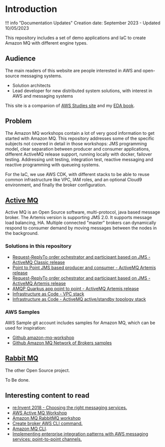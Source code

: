 # Introduction

!!! info "Documentation Updates"
    Creation date: September 2023 - Updated 10/05/2023

This repository includes a set of demo applications and IaC to create Amazon MQ with different engine types.

## Audience

The main readers of this website are people interested in AWS and open-source messaging systems.

* Solution architects
* Lead developer for new distributed system solutions, with interest in AWS and messaging systems

This site is a companion of [AWS Studies site](https://jbcodeforce.github.io/aws-studies/) and my [EDA book](https://jbcodeforce.github.io/eda-studies/).

## Problem

The Amazon MQ workshops contain a lot of very good information to get started with Amazon MQ. This repository addresses some of the specific subjects not covered in detail in those workshops: JMS programming model, clear separation between producer and consumer applications, different ActiveMQ release support, running locally with docker, failover testing. Addressing unit testing, integration test, reactive messaging and reactive programming with queueing systems.

For the IaC, we use AWS CDK, with different stacks to be able to reuse common infrastructure like VPC, IAM roles, and an optional Cloud9 environment, and finally the broker configuration.

## [Active MQ](https://activemq.apache.org/)

Active MQ is an Open Source software, multi-protocol, java based message broker. The Artemis version is supporting JMS 2.0. It supports message load balancing, HA. Multiple connected "master" brokers can dynamically respond to consumer demand by moving messages between the nodes in the background.


### Solutions in this repository

* [Request-ReplyTo order ochestrator and participant based on JMS - ActiveMQ Classic release](./classic-req-reply-jms.md)
* [Point to Point JMS based producer and consumer - ActiveMQ Artemis release](./pt-to-pt-jms.md)
* [Request-ReplyTo order ochestrator and participant based on JMS - ActiveMQ Artemis release](./req-reply-jms.md)
* [AMQP Quarkus app point to point - ActiveMQ Artemis release](./amqp-activemq.md)
* [Infrastructure as Code - VPC stack](./activemq-cdk.md/#common-stack)
* [Infrastructure as Code - ActiveMQ active/standby topology stack](./activemq-cdk.md/#active_passive)

### AWS Samples

AWS Sample git account includes samples for Amazon MQ, which can be used for inspiration:

* [Github amazon-mq-workshop](https://github.com/aws-samples/amazon-mq-workshop/tree/master)
* [Github Amazon MQ Network of Brokers samples](https://github.com/aws-samples/aws-mq-network-of-brokers)

## [Rabbit MQ](https://www.rabbitmq.com/)

The other Open Source project.

To Be done.

## Interesting content to read

* [re:Invent 2018 - Choosing the right messaging services.](https://www.youtube.com/watch?v=4-JmX6MIDDI)
* [AWS Active MQ Workshop](https://catalog.us-east-1.prod.workshops.aws/workshops/0b534eb9-fdfb-49f0-8df4-ebccca71a9eb/en-US)
* [Amazon MQ RabbitMQ workshop](https://catalog.us-east-1.prod.workshops.aws/workshops/88db3818-a8bb-4f5c-acf9-e57fa7a129b6/en-US)
* [Create broker AWS CLI command.](https://awscli.amazonaws.com/v2/documentation/api/latest/reference/mq/create-broker.html)
* [Amazon MQ CLI](https://github.com/antonwierenga/amazonmq-cli).
* [Implementing enterprise integration patterns with AWS messaging services: point-to-point channels.](https://aws.amazon.com/blogs/compute/implementing-enterprise-integration-patterns-with-aws-messaging-services-point-to-point-channels/)